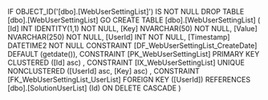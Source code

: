 ﻿
 IF OBJECT_ID('[dbo].[WebUserSettingList]') IS NOT NULL 
 DROP TABLE [dbo].[WebUserSettingList] 
 GO
 CREATE TABLE [dbo].[WebUserSettingList] ( 
 [Id]         INT              IDENTITY(1,1)          NOT NULL,
 [Key]        NVARCHAR(50)                            NOT NULL,
 [Value]      NVARCHAR(250)                           NOT NULL,
 [UserId]     INT                                     NOT NULL,
 [Timestamp]  DATETIME2                               NOT NULL  CONSTRAINT [DF_WebUserSettingList_CreateDate] DEFAULT (getdate()),
 CONSTRAINT   [PK_WebUserSettingList]  PRIMARY KEY CLUSTERED    ([Id] asc) ,
 CONSTRAINT   [IX_WebUserSettingList]  UNIQUE      NONCLUSTERED ([UserId] asc, [Key] asc) ,
 CONSTRAINT [FK_WebUserSettingList_UserList] FOREIGN KEY ([UserId]) REFERENCES [dbo].[SolutionUserList] (Id)  ON DELETE CASCADE )
 
 